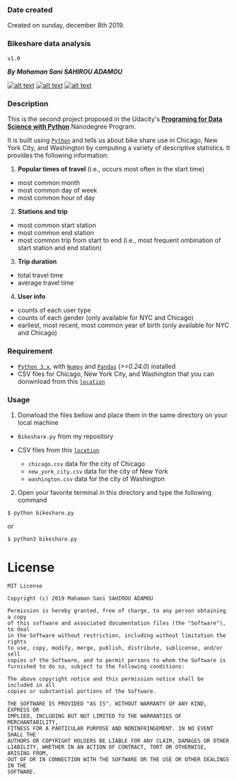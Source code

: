 ### Date created
Created on sunday, december 8th 2019.

### Bikeshare data analysis
`v1.0`

***By Mahaman Sani SAHIROU ADAMOU***

<!-- follow me on my social media -->

[![alt text][gitbubicon]][gitbublink]
[![alt text][twitericon]][twiterlink]
[![alt text][facebookicon]][facebooklink]

<!-- ---------------------------------------------------------------------- -->

### Description

This is the second project proposed in the Udacity's [**Programing for Data Science with Python**][nanodegreelink] Nanodegree Program.

It is built using [`Python`][Pythonlink] and tells us about bike share use in Chicago, New York City, and Washington by computing a variety of descriptive statistics. It provides the following information:

1. **Popular times of travel** (i.e., occurs most often in the start time)

  - most common month
  - most common day of week
  - most common hour of day


2. **Stations and trip**

  - most common start station
  - most common end station
  - most common trip from start to end (i.e., most frequent ombination of start station and end station)


3. **Trip duration**

  - total travel time
  - average travel time


4. **User info**

  - counts of each user type
  - counts of each gender (only available for NYC and Chicago)
  - earliest, most recent, most common year of birth (only available for NYC and Chicago)

<!-- ---------------------------------------------------------------------- -->


### Requirement
  - [`Python 3.x`][Pythonlink], with [`Numpy`][numpylink] and [`Pandas`][pandaslink] (_>=0.24.0_) installed
  - CSV files for Chicago, New York City, and Washington that you can donwnload from this [`location`][csvlink]

<!-- ---------------------------------------------------------------------- -->

### Usage

1. Donwload the files bellow and place them in the same directory on your local machine

  - `Bikeshare.py` from my repository

  - CSV files from this [`location`][csvlink]
    - `chicago.csv` data for the city of Chicago
    - `new_york_city.csv` data for the city of New York
    - `washington.csv` data for the city of Washington


2. Open your favorite terminal in this directory and type the following command

  ```
  $ python bikeshare.py
  ```
  or
  ```
  $ python3 bikeshare.py
  ```


<!-- ---------------------------------------------------------------------- -->

# License

```
MIT License

Copyright (c) 2019 Mahaman Sani SAHIROU ADAMOU

Permission is hereby granted, free of charge, to any person obtaining a copy
of this software and associated documentation files (the "Software"), to deal
in the Software without restriction, including without limitation the rights
to use, copy, modify, merge, publish, distribute, sublicense, and/or sell
copies of the Software, and to permit persons to whom the Software is
furnished to do so, subject to the following conditions:

The above copyright notice and this permission notice shall be included in all
copies or substantial portions of the Software.

THE SOFTWARE IS PROVIDED "AS IS", WITHOUT WARRANTY OF ANY KIND, EXPRESS OR
IMPLIED, INCLUDING BUT NOT LIMITED TO THE WARRANTIES OF MERCHANTABILITY,
FITNESS FOR A PARTICULAR PURPOSE AND NONINFRINGEMENT. IN NO EVENT SHALL THE
AUTHORS OR COPYRIGHT HOLDERS BE LIABLE FOR ANY CLAIM, DAMAGES OR OTHER
LIABILITY, WHETHER IN AN ACTION OF CONTRACT, TORT OR OTHERWISE, ARISING FROM,
OUT OF OR IN CONNECTION WITH THE SOFTWARE OR THE USE OR OTHER DEALINGS IN THE
SOFTWARE.
```

<!-- ---------------------------------------------------------------------- -->



<!-- links to my social media accounts -->

[gitbublink]: <https://www.github.com/sahirou>
[twiterlink]: <https://twitter.com/SaniSahirou>
[facebooklink]: <https://www.facebook.com/sani.sahirou>


<!-- social media icons -->

[gitbubicon]: <http://i.imgur.com/0o48UoR.png> (follow me on github)
[twitericon]: <http://i.imgur.com/tXSoThF.png> (follow me on twitter)
[facebookicon]: <http://i.imgur.com/P3YfQoD.png> (follow me on facebook)


<!-- other links -->

[nanodegreelink]: <https://www.udacity.com/course/programming-for-data-science-nanodegree--nd104>
[pythonlink]: <https://www.anaconda.com/distribution/>
[numpylink]: <https://pypi.org/project/numpy/>
[pandaslink]: <https://pypi.org/project/pandas/>
[csvlink]: <https://drive.google.com/drive/folders/18PIhzhmZKnxFQP7kiQzjAVxcC9oQK4TZ?usp=sharing>




<!-- -------------------------------------------------------------------- -->
